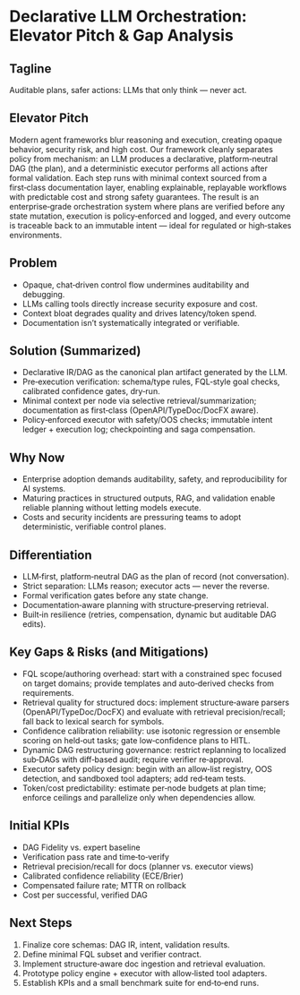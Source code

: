 # Declarative LLM Orchestration: Elevator Pitch & Gap Analysis

## Tagline
Auditable plans, safer actions: LLMs that only think — never act.

## Elevator Pitch
Modern agent frameworks blur reasoning and execution, creating opaque behavior, security risk, and high cost. Our framework cleanly separates policy from mechanism: an LLM produces a declarative, platform‑neutral DAG (the plan), and a deterministic executor performs all actions after formal validation. Each step runs with minimal context sourced from a first‑class documentation layer, enabling explainable, replayable workflows with predictable cost and strong safety guarantees. The result is an enterprise‑grade orchestration system where plans are verified before any state mutation, execution is policy‑enforced and logged, and every outcome is traceable back to an immutable intent — ideal for regulated or high‑stakes environments.

## Problem
- Opaque, chat‑driven control flow undermines auditability and debugging.
- LLMs calling tools directly increase security exposure and cost.
- Context bloat degrades quality and drives latency/token spend.
- Documentation isn’t systematically integrated or verifiable.

## Solution (Summarized)
- Declarative IR/DAG as the canonical plan artifact generated by the LLM.
- Pre‑execution verification: schema/type rules, FQL‑style goal checks, calibrated confidence gates, dry‑run.
- Minimal context per node via selective retrieval/summarization; documentation as first‑class (OpenAPI/TypeDoc/DocFX aware).
- Policy‑enforced executor with safety/OOS checks; immutable intent ledger + execution log; checkpointing and saga compensation.

## Why Now
- Enterprise adoption demands auditability, safety, and reproducibility for AI systems.
- Maturing practices in structured outputs, RAG, and validation enable reliable planning without letting models execute.
- Costs and security incidents are pressuring teams to adopt deterministic, verifiable control planes.

## Differentiation
- LLM‑first, platform‑neutral DAG as the plan of record (not conversation).
- Strict separation: LLMs reason; executor acts — never the reverse.
- Formal verification gates before any state change.
- Documentation‑aware planning with structure‑preserving retrieval.
- Built‑in resilience (retries, compensation, dynamic but auditable DAG edits).

## Key Gaps & Risks (and Mitigations)
- FQL scope/authoring overhead: start with a constrained spec focused on target domains; provide templates and auto‑derived checks from requirements.
- Retrieval quality for structured docs: implement structure‑aware parsers (OpenAPI/TypeDoc/DocFX) and evaluate with retrieval precision/recall; fall back to lexical search for symbols.
- Confidence calibration reliability: use isotonic regression or ensemble scoring on held‑out tasks; gate low‑confidence plans to HITL.
- Dynamic DAG restructuring governance: restrict replanning to localized sub‑DAGs with diff‑based audit; require verifier re‑approval.
- Executor safety policy design: begin with an allow‑list registry, OOS detection, and sandboxed tool adapters; add red‑team tests.
- Token/cost predictability: estimate per‑node budgets at plan time; enforce ceilings and parallelize only when dependencies allow.

## Initial KPIs
- DAG Fidelity vs. expert baseline
- Verification pass rate and time‑to‑verify
- Retrieval precision/recall for docs (planner vs. executor views)
- Calibrated confidence reliability (ECE/Brier)
- Compensated failure rate; MTTR on rollback
- Cost per successful, verified DAG

## Next Steps
1) Finalize core schemas: DAG IR, intent, validation results.
2) Define minimal FQL subset and verifier contract.
3) Implement structure‑aware doc ingestion and retrieval evaluation.
4) Prototype policy engine + executor with allow‑listed tool adapters.
5) Establish KPIs and a small benchmark suite for end‑to‑end runs.


